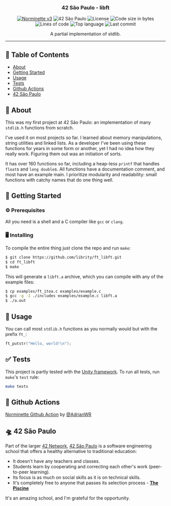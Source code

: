 <h3 align="center">42 São Paulo - libft</h3>

<div align="center">

[![Norminette v3](https://github.com/librity/ft_libft/actions/workflows/norminette_v3.yml/badge.svg)](https://github.com/librity/ft_libft/actions/workflows/norminette_v3.yml)
![42 São Paulo](https://img.shields.io/badge/42-SP-1E2952)
![License](https://img.shields.io/github/license/librity/ft_libft?color=yellow)
![Code size in bytes](https://img.shields.io/github/languages/code-size/librity/ft_libft?color=blue)
![Lines of code](https://img.shields.io/tokei/lines/github/librity/ft_libft?color=blueviolet)
![Top language](https://img.shields.io/github/languages/top/librity/ft_libft?color=ff69b4)
![Last commit](https://img.shields.io/github/last-commit/librity/ft_libft?color=orange)

</div>

<p align="center"> A partial implementation of stdlib.
  <br>
</p>

---

## 📜 Table of Contents

- [About](#about)
- [Getting Started](#getting_started)
- [Usage](#usage)
- [Tests](#tests)
- [Github Actions](#github_actions)
- [42 São Paulo](#ft_sp)

## 🧐 About <a name = "about"></a>

This was my first project at 42 São Paulo:
an implementation of many `stdlib.h` functions from scratch.

I've used it on most projects so far.
I learned about memory manipulations, string utilities and linked lists.
As a developer I've been using these functions for years
in some form or another, yet I had no idea how they really work.
Figuring them out was an initiation of sorts.

It has over 160 functions so far,
including a heap-less `printf` that handles `float`s and `long double`s.
All functions have a documentation comment, and most have an example main.
I prioritize modularity and readability:
small functions with catchy names that do one thing well.

## 🏁 Getting Started <a name = "getting_started"></a>

### ⚙️ Prerequisites

All you need is a shell and a C compiler like `gcc` or `clang`.

### 🖥️ Installing

To compile the entire thing just clone the repo and run `make`:

```bash
$ git clone https://github.com/librity/ft_libft.git
$ cd ft_libft
$ make
```

This will generate a `libft.a` archive, which you can compile with
any of the example files:

```bash
$ cp examples/ft_itoa.c examples/example.c
$ gcc -g -I ./includes examples/example.c libft.a
$ ./a.out
```

## 🎈 Usage <a name="usage"></a>

You can call most `stdlib.h` functions as you normally would
but with the prefix `ft_`:

```c
ft_putstr("Hello, world!\n");
```

## ✅ Tests <a name = "tests"></a>

This project is partly tested with the
[Unity framework](https://github.com/ThrowTheSwitch/Unity).
To run all tests, run `make`'s `test` rule:

```bash
make tests
```

## 🐙 Github Actions <a name = "github_actions"></a>

[Norminette Github Action](https://github.com/AdrianWR/libft/blob/master/.github/workflows/norminette.yaml)
by [@AdrianWR](https://github.com/AdrianWR)

## 🛸 42 São Paulo <a name = "ft_sp"></a>

Part of the larger [42 Network](https://www.42.fr/42-network/),
[42 São Paulo](https://www.42sp.org.br/) is a software engineering school
that offers a healthy alternative to traditional education:

- It doesn't have any teachers and classes.
- Students learn by cooperating
  and correcting each other's work (peer-to-peer learning).
- Its focus is as much on social skills as it is on technical skills.
- It's completely free to anyone that passes its selection process -
  [**The Piscine**](https://42.fr/en/admissions/42-piscine/)

It's an amazing school, and I'm grateful for the opportunity.
